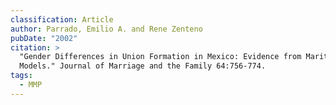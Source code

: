 ```yaml
---
classification: Article
author: Parrado, Emilio A. and Rene Zenteno
pubDate: "2002"
citation: >
  "Gender Differences in Union Formation in Mexico: Evidence from Marital Search
  Models." Journal of Marriage and the Family 64:756-774.
tags:
  - MMP
---
```

